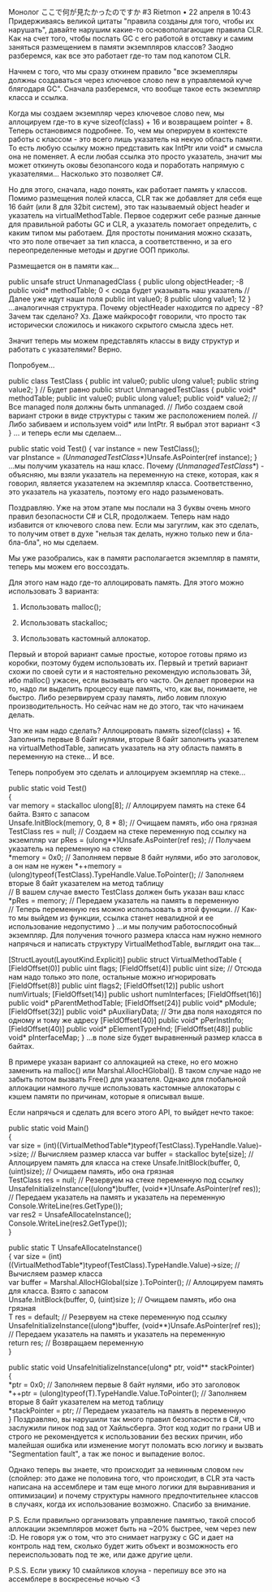 Монолог ここで何が見たかったのですか #3
Rietmon • 22 апреля в 10:43
Придерживаясь великой цитаты "правила созданы для того, чтобы их нарушать", давайте нарушим какие-то основополагающие правила CLR. Как на счет того, чтобы послать GC с его работой в отставку и самим заняться размещением в памяти экземпляров классов? Заодно разберемся, как все это работает где-то там под капотом CLR.

Начнем с того, что мы сразу откинем правило "все экземепляры должны создаваться через ключевое слово new в управляемой куче блягодаря GC". Сначала разберемся, что вообще такое есть экземпляр класса и ссылка.

Когда мы создаем экземпляр через ключевое слово new, мы аллоцируем где-то в куче sizeof(class) + 16 и возвращаем pointer + 8. Теперь остановимся подробнее. То, чем мы оперируем в контексте работы с классом - это всего лишь указатель на некую область памяти. То есть любую ссылку можно представить как IntPtr или void* и смысла она не поменяет. А если любая ссылка это просто указатель, значит мы может откинуть оковы безопансого кода и поработать напрямую с указателями... Насколько это позволяет C#. 

Но для этого, сначала, надо понять, как работает память у классов. Помимо размещения полей класса, CLR так же добавляет для себя еще 16 байт (или 8 для 32bit систем), это так называемый object header и указатель на virtualMethodTable. Первое содержит себе разные данные для правильной работы GC и CLR, а указатель помогает определить, с каким типом мы работаем. Для простоты понимания можно сказать, что это поле отвечает за тип класса, а соответственно, и за его переопределенные методы и другие ООП приколы.

Размещается он в памяти как...

public unsafe struct UnmanagedClass 
{
   public ulong objectHeader; -8
   public void* methodTable; 0 < сюда будет указывать наш указатель
 // Далее уже идут наши поля
   public int value0; 8
   public ulong value1; 12
}
...аналогичная структура. Почему objectHeader находится по адресу -8? Зачем так сделано? Хз. Даже майкрософт говорили, что просто так исторически сложилось и никакого скрытого смысла здесь нет. 

Значит теперь мы можем представлять классы в виду структур и работать с указателями? Верно.

Попробуем...

public class TestClass
{
   public int value0;
   public ulong value1;
   public string value2;
}
// Будет равно
public struct UnmanagedTestClass
{
   public void* methodTable;
   public int value0;
   public ulong value1;
   public void* value2; // Все managed поля должны быть unmanaged.
 // Либо создаем свой вариант строки в виде структуры с таким же расположением полей.
 // Либо забиваем и используем void* или IntPtr. Я выбрал этот вариант <3
}
... и теперь если мы сделаем...

public static void Test()
{
   var instance = new TestClass();  
   var pInstance = *(UnmanagedTestClass**)Unsafe.AsPointer(ref instance);
}
...мы получим указатель на наш класс. Почему *(UnmanagedTestClass**) - объясняю, мы взяли указатель на переменную на стеке, которая, как я говорил, является указателем на экземпляр класса. Соответственно, это указатель на указатель, поэтому его надо разыменовать.

Поздравляю. Уже на этом этапе мы послали на 3 буквы очень много правил безопасности C# и CLR, продолжаем. Теперь нам надо избавится от ключевого слова new. Если мы загуглим, как это сделать, то получим ответ в духе "нельзя так делать, нужно только new и бла-бла-бла", но мы сделаем.

Мы уже разобрались, как в памяти располагается экземпляр в памяти, теперь мы можем его воссоздать.

Для этого нам надо где-то аллоцировать память. Для этого можно использовать 3 варианта:

1. Использовать malloc();

2. Использовать stackalloc;

3. Использовать кастомный аллокатор.



Первый и второй вариант самые простые, которое готовы прямо из коробки, поэтому будем использовать их. Первый и третий вариант схожи по своей сути и я настоятельно рекомендую использовать 3й, ибо malloc() ужасен, если вызывать его часто. Он делает проверки на то, надо ли выделить процессу еще память, что, как вы, понимаете, не быстро. Либо резервируем сразу память, либо ловим плохую производительность. Но сейчас нам не до этого, так что начинаем делать.

Что же нам надо сделать? Аллоцировать память sizeof(class) + 16. Заполнить первые 8 байт нулями, вторые 8 байт заполнить указателем на virtualMethodTable, записать указатель на эту область память в переменную на стеке... И все.

Теперь попробуем это сделать и аллоцируем экземпляр на стеке...

public static void Test()  
{  
   var memory = stackalloc ulong[8]; // Аллоцируем память на стеке 64 байта. Взято с запасом  
   Unsafe.InitBlock(memory, 0, 8 * 8); // Очищаем память, ибо она грязная  
   TestClass res = null; // Создаем на стеке переменную под ссылку на экземпляр
   var pRes = (ulong**)Unsafe.AsPointer(ref res); // Получаем указатель на переменную на стеке  
   *memory = 0x0; // Заполняем первые 8 байт нулями, ибо это заголовок, а он нам не нужен
   *++memory = (ulong)typeof(TestClass).TypeHandle.Value.ToPointer(); // Заполняем вторые 8 байт указателем на метод таблицу  
   // В вашем случае вместо TestClass должен быть указан ваш класс
   *pRes = memory; // Передаем указатель на память в переменную  
   // Теперь переменную res можно использовать в этой функции.
   // Как-то мы выйдем из функции, ссылка станет невалидной и ее использование недопустимо
}
...и мы получим работоспособный экземпляр. Для получения точного размера класса нам нужно немного напрячься и написать структуру VirtualMethodTable, выглядит она так...

[StructLayout(LayoutKind.Explicit)]
public struct VirtualMethodTable
{
    [FieldOffset(0)] public uint flags;
    [FieldOffset(4)] public uint size; // Отсюда нам надо только это поле, остальные можно игнорировать
    [FieldOffset(8)] public uint flags2;
    [FieldOffset(12)] public ushort numVirtuals; 
    [FieldOffset(14)] public ushort numInterfaces;
    [FieldOffset(16)] public void* pParentMethodTable;
    [FieldOffset(24)] public void* pModule;
    [FieldOffset(32)] public void* pAuxiliaryData;
    // Эти два поля находятся по одному и тому же адресу
    [FieldOffset(40)] public void* pPerInstInfo;
    [FieldOffset(40)] public void* pElementTypeHnd;
    [FieldOffset(48)] public void* pInterfaceMap;
}
...в поле size будет выравненный размер класса в байтах.

В примере указан вариант со аллокацией на стеке, но его можно заменить на malloc() или Marshal.AllocHGlobal(). В таком случае надо не забыть потом вызвать Free() для указателя. Однако для глобальной аллокации намного лучше использовать кастомные аллокаторы с кэшем памяти по причинам, которые я описывал выше. 

Если напрячься и сделать для всего этого API, то выйдет нечто такое:

public static void Main()  
{  
   var size = (int)((VirtualMethodTable*)typeof(TestClass).TypeHandle.Value)->size; // Вычисляем размер класса
   var buffer = stackalloc byte[size]; // Аллоцируем память для класса на стеке
   Unsafe.InitBlock(buffer, 0, (uint)size); // Очищаем память, ибо она грязная  
   TestClass res = null; // Резервуем на стеке переменную под ссылку  
   UnsafeInitializeInstance<TestClass>((ulong*)buffer, (void**)Unsafe.AsPointer(ref res)); // Передаем указатель на память и указатель на переменную  
   Console.WriteLine(res.GetType());  
   var res2 = UnsafeAllocateInstance<TestClass>();  
   Console.WriteLine(res2.GetType());  
}  
  
public static T UnsafeAllocateInstance<T>()  
{
   var size = (int)((VirtualMethodTable*)typeof(TestClass).TypeHandle.Value)->size; // Вычисляем размер класса  
   var buffer = Marshal.AllocHGlobal(size 
).ToPointer(); // Аллоцируем память для класса. Взято с запасом  
   Unsafe.InitBlock(buffer, 0, (uint)size 
); // Очищаем память, ибо она грязная  
   T res = default; // Резервуем на стеке переменную под ссылку  
   UnsafeInitializeInstance<T>((ulong*)buffer, (void**)Unsafe.AsPointer(ref res)); // Передаем указатель на память и указатель на переменную  
   return res; // Возвращаем переменную  
}  
  
public static void UnsafeInitializeInstance<T>(ulong* ptr, void** stackPointer)  
{  
   *ptr = 0x0; // Заполняем первые 8 байт нулями, ибо это заголовок  
   *++ptr = (ulong)typeof(T).TypeHandle.Value.ToPointer(); // Заполняем вторые 8 байт указателем на метод таблицу  
   *stackPointer = ptr; // Передаем указатель на память в переменную  
}
Поздравляю, вы нарушили так много правил безопасности в C#, что заслужили пинок под зад от Хайльсберга. Этот код ходит по грани UB и строго не рекомендуется к использовании без веских причин, ибо малейшая ошибка или изменение могут поломать всю логику и вызвать "Segmentation fault", а так же понос и выпадение волос.

Однако теперь вы знаете, что происходит за невинным словом `new` (спойлер: это даже не половина того, что происходит, в CLR эта часть написана на ассемблере и там еще много логики для выравнивания и оптимизации) и почему структуры намного предпочтительнее классов в случаях, когда их использование возможно. Спасибо за внимание.

P.S. Если правильно организовать управление памятью, такой способ аллокации экземпляров может быть на ~20% быстрее, чем через new :D. Не говоря уж о том, что это снимает нагрузку с GC и дает на контроль над тем, сколько будет жить объект и возможность его переиспользовать под те же, или даже другие цели.

P.S.S. Если увижу 10 смайликов клоуна - перепишу все это на ассемблере в воскресенье ночью <3